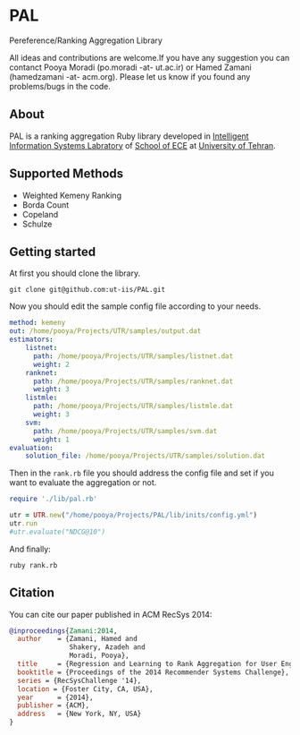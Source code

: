 # PAL
Pereference/Ranking Aggregation Library

All ideas and contributions are welcome.If you have any suggestion you can contanct Pooya Moradi (po.moradi -at- ut.ac.ir) or Hamed Zamani (hamedzamani -at- acm.org). Please let us know if you found any problems/bugs in the code.

## About
PAL is a ranking aggregation Ruby library developed in [Intelligent Information Systems Labratory](http://ece.ut.ac.ir/en/lab/intelligent-information-system-lab) of [School of ECE](http://ece.ut.ac.ir/) at [University of Tehran](http://ut.ac.ir/en/). 


## Supported Methods

* Weighted Kemeny Ranking
* Borda Count
* Copeland
* Schulze

## Getting started

At first you should clone the library.

```console
git clone git@github.com:ut-iis/PAL.git
```
Now you should edit the sample config file according to your needs.

```yaml
method: kemeny
out: /home/pooya/Projects/UTR/samples/output.dat
estimators:
    listnet:
      path: /home/pooya/Projects/UTR/samples/listnet.dat
      weight: 2
    ranknet:
      path: /home/pooya/Projects/UTR/samples/ranknet.dat
      weight: 3
    listmle:
      path: /home/pooya/Projects/UTR/samples/listmle.dat
      weight: 3
    svm:
      path: /home/pooya/Projects/UTR/samples/svm.dat
      weight: 1
evaluation:
    solution_file: /home/pooya/Projects/UTR/samples/solution.dat
```

Then in the `rank.rb` file you should address the config file and set if you want to evaluate the aggregation or not.
```ruby
require './lib/pal.rb'

utr = UTR.new("/home/pooya/Projects/PAL/lib/inits/config.yml")
utr.run
#utr.evaluate("NDCG@10")
```

And finally:
```console
ruby rank.rb
```

## Citation

You can cite our paper published in ACM RecSys 2014:

```bib
@inproceedings{Zamani:2014,
  author    = {Zamani, Hamed and
               Shakery, Azadeh and
			   Moradi, Pooya},
  title     = {Regression and Learning to Rank Aggregation for User Engagement Evaluation},
  booktitle = {Proceedings of the 2014 Recommender Systems Challenge},
  series = {RecSysChallenge '14},
  location = {Foster City, CA, USA},
  year      = {2014},
  publisher	= {ACM},
  address	= {New York, NY, USA}
}
```




